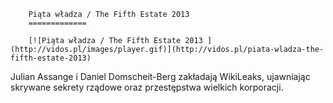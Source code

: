 
        Piąta władza / The Fifth Estate 2013 
        =============
        
        [![Piąta władza / The Fifth Estate 2013 ](http://vidos.pl/images/player.gif)](http://vidos.pl/piata-wladza-the-fifth-estate-2013)
        
        
 Julian Assange i Daniel Domscheit-Berg zakładają WikiLeaks, ujawniając skrywane sekrety rządowe oraz przestępstwa wielkich korporacji.
    